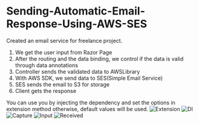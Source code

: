 # Sending-Automatic-Email-Response-Using-AWS-SES

Created an email service for freelance project.

1) We get the user input from Razor Page
2) After the routing and the data binding, we control if the data is valid through data annotations
3) Controller sends the validated data to AWSLibrary
4) With AWS SDK, we send data to SES(Simple Email Service)
5) SES sends the email to S3 for storage 
6) Client gets the response




You can use you by injecting the dependency and set the options in extension method otherwise, default values will be used.
![Extension](https://user-images.githubusercontent.com/37782582/129299492-294f9a0b-f0fa-45da-b1dc-65559d612c39.PNG)
![DI](https://user-images.githubusercontent.com/37782582/129299359-dac13ef1-f4b3-4452-841f-54756f2f08a1.PNG)
![Capture](https://user-images.githubusercontent.com/37782582/129300864-65faba3f-5075-4c52-847e-9079418f5940.PNG)
![Input](https://user-images.githubusercontent.com/37782582/129301020-803b488c-d759-4e5f-bb2a-97310e4cf0ad.PNG)
![Received](https://user-images.githubusercontent.com/37782582/129300842-dd229553-e81b-45d1-9c70-d7a743901a66.PNG)


